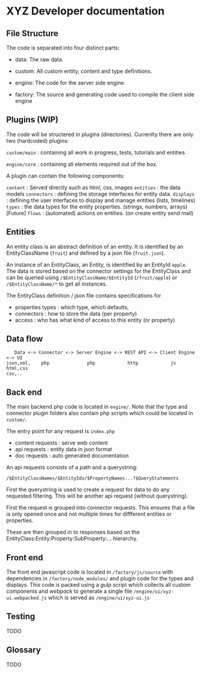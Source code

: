 # XYZ Developer documentation


## File Structure

The code is separated into four distinct parts:

- data: The raw data.

- custom: All custom entity, content and type definitions.

- engine: The code for the server side engine

- factory: The source and generating code used to compile the client side engine


## Plugins (WIP)

The code will be structered in plugins (directories). Currenlty there are only two
(hardcoded) plugins:

`custom/main` : containing all work in progress, tests, tutorials and entities

`engine/core` : containing all elements required out of the box.

A plugin can contain the following components:

`content` : Served directly such as html, css, images
`entities` : the data models
`connectors` : defining the storage interfaces for entity data.
`displays` : defining the user interfaces to display and manage
entities (lists, timelines)
`types` : the data types for the entity properties. (strings, numbers,
arrays)
[Future] `flows` : (automated) actions on entities. (on create entity
send mail)

## Entities

An entity class is an abstract definition of an entity. It is
identified by an EntityClassName (`fruit`) and defined by a json
file (`fruit.json`).

An instance of an EntityClass, an Entity, is identified by an EntityId
`apple`. The data is stored based on the connector settings for the
EntityClass and can be queried using `/$EntityClassName/$EntityId`
(`/fruit/apple`) or `/$EntityClassName/*` to get all instances.

The EntityClass definition / json file contains specifications for

- properties types : which type, which defaults,
- connectors : how to store the data (per property)
- access : who has what kind of access to this entity (or property)

## Data flow

```
   Data <-> Connector <-> Server Engine <-> REST API <-> Client Engine <-> UI
json,xml,    php              php            http            js          html,css
csv,..
```

## Back end

The main backend php code is located in `engine/`. Note that the type
and connector plugin folders also contain php scripts which could be
located in `custom/`.

The entry point for any request is `index.php`

- content requests : serve web content
- api requests : entity data in json format
- doc requests : auto generated documentation

An api requests consists of a path and a querystring:

`/$EntityClassNames/$EntityIds/$PropertyNames...?$QueryStatements`

First the querystring is used to create a request for data to do any
requested filtering. This will be another api request (without
querystring).

First the request is grouped into connector requests. This ensures
that a file is only opened once and not multiple times for diffferent
entities or properties.

These are then grouped in to responses based on the
EntityClass:Entity:Property:SubProperty:... hierarchy.

## Front end

The front end javascript code is located in `/factory/js/source` with
dependencies in `/factory/node_modules/` and plugin code for the types
and displays.
This code is packed using a *gulp* script which collects all custom
components and *webpack* to generate a single file
`/engine/ui/xyz-ui.webpacked.js` which is served as `/engine/ui/xyz-ui.js`

## Testing

TODO



## Glossary

TODO
